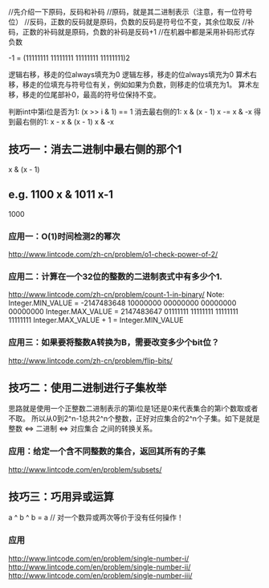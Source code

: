 //先介绍一下原码，反码和补码
//原码，就是其二进制表示（注意，有一位符号位）
//反码，正数的反码就是原码，负数的反码是符号位不变，其余位取反
//补码，正数的补码就是原码，负数的补码是反码+1
//在机器中都是采用补码形式存负数

-1 = (11111111 11111111 11111111 11111111)2

逻辑右移，移走的位always填充为0
逻辑左移，移走的位always填充为0
算术右移，移走的位填充与符号位有关，例如如果为负数，则移走的位填充为1。
算术左移，移走的位尾部补0，最高的符号位保持不变。



判断int中第i位是否为1:
(x >> i & 1) == 1
消去最右侧的1:
x & (x - 1)
x -= x & -x
得到最右侧的1:
x - x & (x - 1)
x & -x


## 技巧一：消去二进制中最右侧的那个1
x & (x - 1)

e.g.
  1100 x
& 1011 x-1
  ----
  1000

### 应用一：O(1)时间检测2的幂次
http://www.lintcode.com/zh-cn/problem/o1-check-power-of-2/

### 应用二：计算在一个32位的整数的二进制表式中有多少个1.
http://www.lintcode.com/zh-cn/problem/count-1-in-binary/
Note:
Integer.MIN_VALUE = -2147483648
    10000000 00000000 00000000 00000000
Integer.MAX_VALUE = 2147483647
    01111111 11111111 11111111 11111111
Integer.MAX_VALUE + 1 = Integer.MIN_VALUE

### 应用三：如果要将整数A转换为B，需要改变多少个bit位？
http://www.lintcode.com/zh-cn/problem/flip-bits/


## 技巧二：使用二进制进行子集枚举
思路就是使用一个正整数二进制表示的第i位是1还是0来代表集合的第i个数取或者不取。
所以从0到2^n-1总共2^n个整数，正好对应集合的2^n个子集。如下是就是 整数 <=> 二进制 <=> 对应集合 之间的转换关系。

### 应用：给定一个含不同整数的集合，返回其所有的子集
http://www.lintcode.com/en/problem/subsets/


## 技巧三：巧用异或运算
a ^ b ^ b = a // 对一个数异或两次等价于没有任何操作！

### 应用
http://www.lintcode.com/en/problem/single-number-i/
http://www.lintcode.com/en/problem/single-number-ii/
http://www.lintcode.com/en/problem/single-number-iii/

